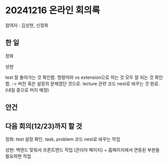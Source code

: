 # 20241216 온라인 회의록

참여자 : 김성현, 신정화

## 한 일

정화



성현

test 잘 돌아가는 것 확인함. 명령어와 vs extension으로 하는 것 모두 잘 되는 것 확인함. -> 버전 혹은 설정의 문제였던 것으로.
lecture 관련 코드 nest로 바꾸는 것 완료. (내일 중으로 머지 예정)

## 안건

## 다음 회의(12/23)까지 할 것

정화: test 설정 확인. task, problem 코드 nest로 바꾸는 작업

성현: 백엔드 맞춰서 프론트엔드 작업 (관리자 페이지) + 홈페이지에서 연동된 부분들 필요하면 작업